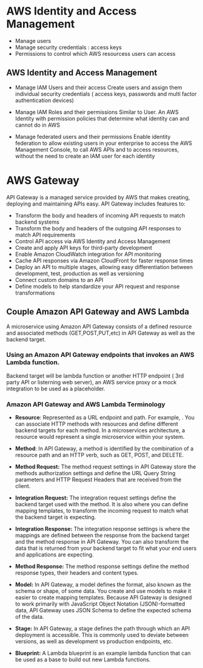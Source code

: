


# AWS Identity and Access Management 

* Manage users
* Manage security credentials : access keys
* Permissions to control which AWS resourcess users can access

## AWS Identity and Access Management 

* Manage IAM Users and their access 
Create users and assign them individual security credentials ( access keys, passwords and multi factor authentication devices)

* Manage IAM Roles and their permissions 
Similar to User. An AWS Identity with permission policies that determine what identity can and cannot do in AWS

* Manage federated users and their permissions
Enable identity federation to allow existing users in your enterprise to access the AWS Management Console, to call AWS APIs and to access resources, without the need to create an IAM user for each identity 








































# AWS Gateway
API Gateway is a managed service provided by AWS that makes creating, deploying and maintaining APIs easy. API Gateway includes features to:

* Transform the body and headers of incoming API requests to match backend systems
* Transform the body and headers of the outgoing API responses to match API requirements
* Control API access via AWS Identity and Access Management
* Create and apply API keys for third-party development
* Enable Amazon CloudWatch integration for API monitoring
* Cache API responses via Amazon CloudFront for faster response times
* Deploy an API to multiple stages, allowing easy differentiation between development, test, production as well as versioning
* Connect custom domains to an API
* Define models to help standardize your API request and response transformations










## Couple Amazon API Gateway and AWS Lambda
A microservice using Amazon API Gateway consists of a defined resource and associated methods (GET,POST,PUT,etc) in API Gateway
as well as the backend target.

### Using an Amazon API Gateway endpoints that invokes an AWS Lambda function.

Backend target will be lambda function or another HTTP endpoint ( 3rd party API or listerning web server), an AWS service proxy
or a mock integration to be used as a placeholder.

### Amazon API Gateway and AWS Lambda Terminology

* **Resource**: Represented as a URL endpoint and path. For example, . You can associate HTTP methods with resources and define different backend targets for each method. In a microservices architecture, a resource would represent a single microservice within your system.

* **Method**: In API Gateway, a method is identified by the combination of a resource path and an HTTP verb, such as GET, POST, and DELETE.

* **Method Request:**  The method request settings in API Gateway store the methods authorization settings and define the URL Query String parameters and HTTP Request Headers that are received from the client.

* **Integration Request:** The integration request settings define the backend target used with the method. It is also where you can define mapping templates, to transform the incoming request to match what the backend target is expecting.

* **Integration Response:**  The integration response settings is where the mappings are defined between the response from the backend target and the method response in API Gateway. You can also transform the data that is returned from your backend target to fit what your end users and applications are expecting.

* **Method Response:** The method response settings define the method response types, their headers and content types.

* **Model:** In API Gateway, a model defines the format, also known as the schema or shape, of some data. You create and use models to make it easier to create mapping templates. Because API Gateway is designed to work primarily with JavaScript Object Notation (JSON)-formatted data, API Gateway uses JSON Schema to define the expected schema of the data.

* **Stage:** In API Gateway, a stage defines the path through which an API deployment is accessible. This is commonly used to deviate between versions, as well as development vs production endpoints, etc.

* **Blueprint:** A Lambda blueprint is an example lambda function that can be used as a base to build out new Lambda functions.


